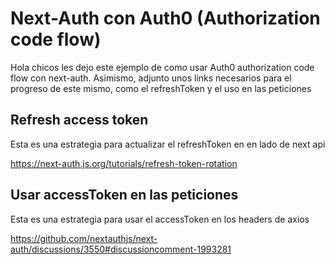 # Next-Auth con Auth0 (Authorization code flow)

Hola chicos les dejo este ejemplo de como usar Auth0 authorization code flow con next-auth. Asimismo, adjunto unos links necesarios para el progreso de este mismo, como el refreshToken y el uso en las peticiones
## Refresh access token
Esta es una estrategia para actualizar el refreshToken en en lado de next api

https://next-auth.js.org/tutorials/refresh-token-rotation

## Usar accessToken en las peticiones
Esta es una estrategia para usar el accessToken en los headers de axios

https://github.com/nextauthjs/next-auth/discussions/3550#discussioncomment-1993281